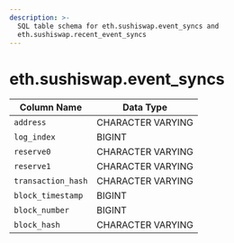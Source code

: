 ```yaml
---
description: >-
  SQL table schema for eth.sushiswap.event_syncs and
  eth.sushiswap.recent_event_syncs
---
```


# eth.sushiswap.event\_syncs

| Column Name        | Data Type         |
| ------------------ | ----------------- |
| `address`          | CHARACTER VARYING |
| `log_index`        | BIGINT            |
| `reserve0`         | CHARACTER VARYING |
| `reserve1`         | CHARACTER VARYING |
| `transaction_hash` | CHARACTER VARYING |
| `block_timestamp`  | BIGINT            |
| `block_number`     | BIGINT            |
| `block_hash`       | CHARACTER VARYING |

